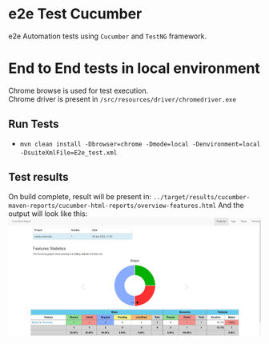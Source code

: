 # e2e Test Cucumber

e2e Automation tests using `Cucumber` and `TestNG` framework.

# End to End tests in local environment
Chrome browse is used for test execution. <br/>
Chrome driver is present in `/src/resources/driver/chromedriver.exe`

## Run Tests
- `mvn clean install -Dbrowser=chrome -Dmode=local -Denvironment=local -DsuiteXmlFile=E2e_test.xml`


## Test results
On build complete, result will be present in:
`../target/results/cucumber-maven-reports/cucumber-html-reports/overview-features.html`
And the output will look like this:  ![Cucumber Result](./src/resources/img/cucumber_result.JPG)
